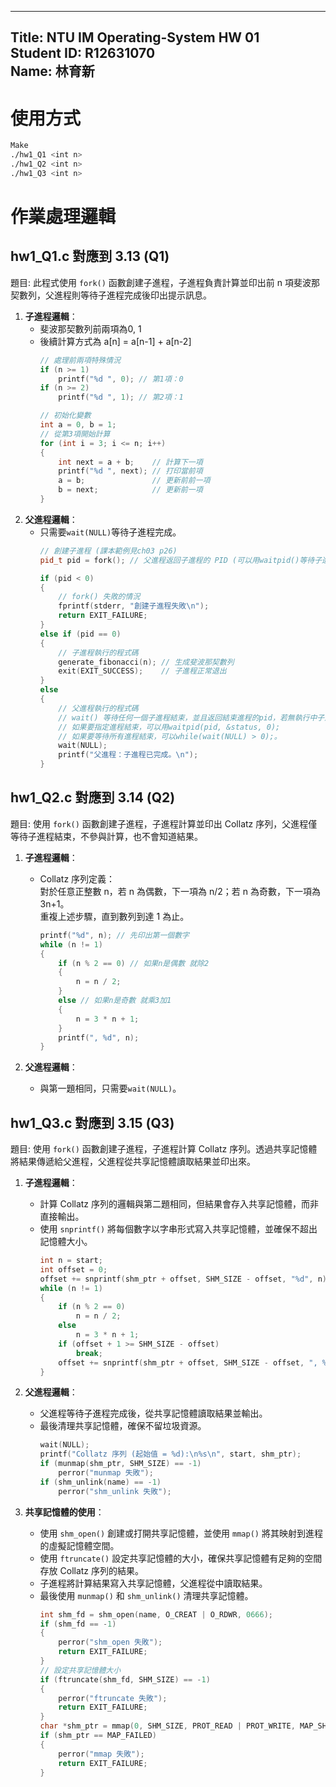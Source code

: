 <!-- title: NTU IM Operating-System HW 01 -->
---
Title: NTU IM Operating-System HW 01  
Student ID: R12631070  
Name: 林育新  
---

# 使用方式
```bash
Make
./hw1_Q1 <int n>
./hw1_Q2 <int n>
./hw1_Q3 <int n>
```

# 作業處理邏輯
## hw1_Q1.c 對應到 3.13 (Q1)
題目: 此程式使用 `fork()` 函數創建子進程，子進程負責計算並印出前 n 項斐波那契數列，父進程則等待子進程完成後印出提示訊息。

1. **子進程邏輯**：
   - 斐波那契數列前兩項為0, 1
   - 後續計算方式為 a[n] = a[n-1] + a[n-2]
		```cpp
		// 處理前兩項特殊情況
		if (n >= 1)
			printf("%d ", 0); // 第1項：0
		if (n >= 2)
			printf("%d ", 1); // 第2項：1

		// 初始化變數
		int a = 0, b = 1;
		// 從第3項開始計算
		for (int i = 3; i <= n; i++)
		{
			int next = a + b;	 // 計算下一項
			printf("%d ", next); // 打印當前項
			a = b;				 // 更新前前一項
			b = next;			 // 更新前一項
		}
		```
2. **父進程邏輯**：
   - 只需要`wait(NULL)`等待子進程完成。
		```cpp
		// 創建子進程 (課本範例見ch03 p26)
		pid_t pid = fork(); // 父進程返回子進程的 PID (可以用waitpid()等待子進程結束)，子進程返回 0，失敗返回 -1

		if (pid < 0)
		{
			// fork() 失敗的情況
			fprintf(stderr, "創建子進程失敗\n");
			return EXIT_FAILURE;
		}
		else if (pid == 0)
		{
			// 子進程執行的程式碼
			generate_fibonacci(n); // 生成斐波那契數列
			exit(EXIT_SUCCESS);	   // 子進程正常退出
		}
		else
		{
			// 父進程執行的程式碼
			// wait() 等待任何一個子進程結束，並且返回結束進程的pid，若無執行中子進程，返回-1)。
			// 如果要指定進程結束，可以用waitpid(pid, &status, 0);
			// 如果要等待所有進程結束，可以while(wait(NULL) > 0);。
			wait(NULL);
			printf("父進程：子進程已完成。\n");
		}
		```


## hw1_Q2.c 對應到 3.14 (Q2)
題目: 使用 `fork()` 函數創建子進程，子進程計算並印出 Collatz 序列，父進程僅等待子進程結束，不參與計算，也不會知道結果。

1. **子進程邏輯**：
	- Collatz 序列定義：  
	對於任意正整數 n，若 n 為偶數，下一項為 n/2；若 n 為奇數，下一項為 3n+1。  
  	重複上述步驟，直到數列到達 1 為止。  
		```cpp
		printf("%d", n); // 先印出第一個數字
		while (n != 1)
		{
			if (n % 2 == 0) // 如果n是偶數 就除2
			{
				n = n / 2;
			}
			else // 如果n是奇數 就乘3加1
			{
				n = 3 * n + 1;
			}
			printf(", %d", n);
		}
		``` 

2. **父進程邏輯**：
   - 與第一題相同，只需要`wait(NULL)`。


## hw1_Q3.c 對應到 3.15 (Q3)
題目: 使用 `fork()` 函數創建子進程，子進程計算 Collatz 序列。透過共享記憶體將結果傳遞給父進程，父進程從共享記憶體讀取結果並印出來。

1. **子進程邏輯**：
   - 計算 Collatz 序列的邏輯與第二題相同，但結果會存入共享記憶體，而非直接輸出。
   - 使用 `snprintf()` 將每個數字以字串形式寫入共享記憶體，並確保不超出記憶體大小。
		```cpp
		int n = start;
		int offset = 0;
		offset += snprintf(shm_ptr + offset, SHM_SIZE - offset, "%d", n);
		while (n != 1)
		{
			if (n % 2 == 0)
				n = n / 2;
			else
				n = 3 * n + 1;
			if (offset + 1 >= SHM_SIZE - offset)
				break;
			offset += snprintf(shm_ptr + offset, SHM_SIZE - offset, ", %d", n);
		}
		```

2. **父進程邏輯**：
   - 父進程等待子進程完成後，從共享記憶體讀取結果並輸出。
   - 最後清理共享記憶體，確保不留垃圾資源。
		```cpp
		wait(NULL);
		printf("Collatz 序列 (起始值 = %d):\n%s\n", start, shm_ptr);
		if (munmap(shm_ptr, SHM_SIZE) == -1)
			perror("munmap 失敗");
		if (shm_unlink(name) == -1)
			perror("shm_unlink 失敗");
		```

3. **共享記憶體的使用**：
   - 使用 `shm_open()` 創建或打開共享記憶體，並使用 `mmap()` 將其映射到進程的虛擬記憶體空間。
   - 使用 `ftruncate()` 設定共享記憶體的大小，確保共享記憶體有足夠的空間存放 Collatz 序列的結果。
   - 子進程將計算結果寫入共享記憶體，父進程從中讀取結果。
   - 最後使用 `munmap()` 和 `shm_unlink()` 清理共享記憶體。
        ```cpp
        int shm_fd = shm_open(name, O_CREAT | O_RDWR, 0666);
        if (shm_fd == -1)
        {
            perror("shm_open 失敗");
            return EXIT_FAILURE;
        }
        // 設定共享記憶體大小
        if (ftruncate(shm_fd, SHM_SIZE) == -1)
        {
            perror("ftruncate 失敗");
            return EXIT_FAILURE;
        }
        char *shm_ptr = mmap(0, SHM_SIZE, PROT_READ | PROT_WRITE, MAP_SHARED, shm_fd, 0);
        if (shm_ptr == MAP_FAILED)
        {
            perror("mmap 失敗");
            return EXIT_FAILURE;
        }
        ```